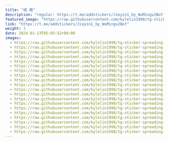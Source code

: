 ```yaml
---
title: "戒 瘾"
description: "regular: https://t.me/addstickers/Jieyin1_by_WuMingv2Bot"
featured_image: "https://raw.githubusercontent.com/kylelin1998/tg-sticker-spreading-worldwide-images/main/img/1daae501-6458-416b-b2d8-86aed2a16a90.jpg"
link: "https://t.me/addstickers/Jieyin1_by_WuMingv2Bot"
weight: 3
date: 2024-01-13T05:03:52+08:00
images:
  - https://raw.githubusercontent.com/kylelin1998/tg-sticker-spreading-worldwide-images/main/img/1daae501-6458-416b-b2d8-86aed2a16a90.jpg
  - https://raw.githubusercontent.com/kylelin1998/tg-sticker-spreading-worldwide-images/main/img/e76318ac-c1c6-41ff-97d1-29d69fc9ebb2.jpg
  - https://raw.githubusercontent.com/kylelin1998/tg-sticker-spreading-worldwide-images/main/img/6d919991-ebdf-4cf4-bf58-ba652b4149ab.jpg
  - https://raw.githubusercontent.com/kylelin1998/tg-sticker-spreading-worldwide-images/main/img/aa51ac15-17b4-475b-b25a-20215f487a42.jpg
  - https://raw.githubusercontent.com/kylelin1998/tg-sticker-spreading-worldwide-images/main/img/2c858aca-f0c4-4837-ba20-aecb158cb5b5.jpg
  - https://raw.githubusercontent.com/kylelin1998/tg-sticker-spreading-worldwide-images/main/img/c80dfaf1-c16a-4524-a46e-1f468f022dbc.jpg
  - https://raw.githubusercontent.com/kylelin1998/tg-sticker-spreading-worldwide-images/main/img/8f967743-1ced-4c95-965b-975a1d7282f4.jpg
  - https://raw.githubusercontent.com/kylelin1998/tg-sticker-spreading-worldwide-images/main/img/7c74db0d-a009-4c76-a7d6-f751fb19067d.jpg
  - https://raw.githubusercontent.com/kylelin1998/tg-sticker-spreading-worldwide-images/main/img/3bf0da7b-77d2-4ea3-b98b-acbecf31a82a.jpg
  - https://raw.githubusercontent.com/kylelin1998/tg-sticker-spreading-worldwide-images/main/img/38dbc137-c62d-4aa3-8eb3-2ecd0b023345.jpg
  - https://raw.githubusercontent.com/kylelin1998/tg-sticker-spreading-worldwide-images/main/img/1ac5597a-3f3e-48b6-9ad0-04a75ec0801f.jpg
  - https://raw.githubusercontent.com/kylelin1998/tg-sticker-spreading-worldwide-images/main/img/b666075f-7c86-4039-8c14-e17f8ff11ad1.jpg
  - https://raw.githubusercontent.com/kylelin1998/tg-sticker-spreading-worldwide-images/main/img/6eb2b479-4bb1-4524-8263-531707d12921.jpg
  - https://raw.githubusercontent.com/kylelin1998/tg-sticker-spreading-worldwide-images/main/img/d19185ce-f595-49a7-8128-0820a3660e7f.jpg
  - https://raw.githubusercontent.com/kylelin1998/tg-sticker-spreading-worldwide-images/main/img/b4086b47-24cc-43ba-9ad7-0b2c8a82ea89.jpg
  - https://raw.githubusercontent.com/kylelin1998/tg-sticker-spreading-worldwide-images/main/img/e7ca5562-e0b9-4f47-9e0f-5d57a377cac2.jpg
  - https://raw.githubusercontent.com/kylelin1998/tg-sticker-spreading-worldwide-images/main/img/1d7b4ee8-1d70-48ea-b1b8-ab49f39bc1a8.jpg
  - https://raw.githubusercontent.com/kylelin1998/tg-sticker-spreading-worldwide-images/main/img/3704dbe6-fdd5-4652-bbf1-7f1c0689c197.jpg
  - https://raw.githubusercontent.com/kylelin1998/tg-sticker-spreading-worldwide-images/main/img/954feeda-4984-4ee9-a042-6402deab1fef.jpg
  - https://raw.githubusercontent.com/kylelin1998/tg-sticker-spreading-worldwide-images/main/img/42b8db30-dc77-46f3-812a-67ee817744e7.jpg
---
```

